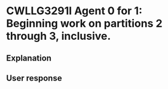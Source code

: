 # CWLLG3291I Agent 0 for 1: Beginning work on partitions 2 through 3, inclusive.

## Explanation

## User response